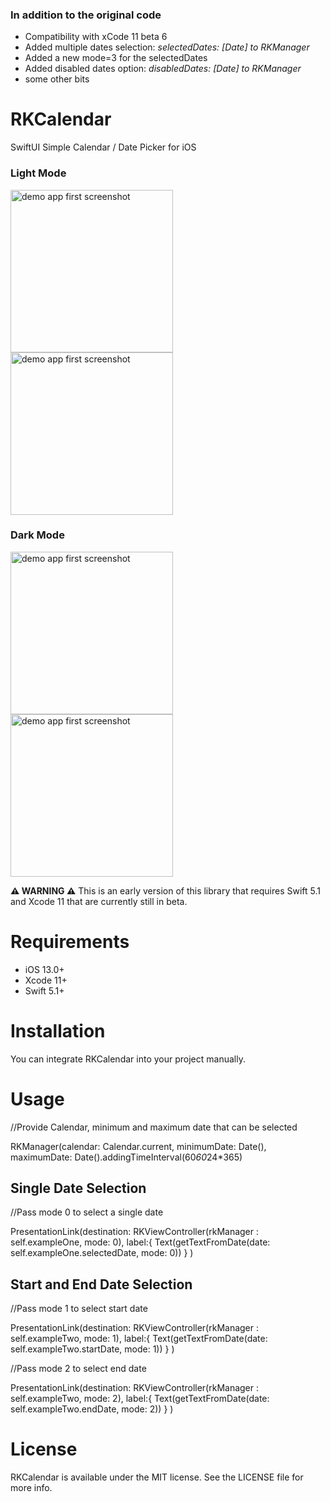 
### In addition to the original code
- Compatibility with xCode 11 beta 6
- Added multiple dates selection: *selectedDates: [Date] to RKManager*
- Added a new mode=3 for the selectedDates
- Added disabled dates option: *disabledDates: [Date] to RKManager*
- some other bits




# RKCalendar
SwiftUI Simple Calendar / Date Picker for iOS

### Light Mode
<img src="https://github.com/RaffiKian/RKCalendar/blob/master/RKCalendar/Images/demo-app-light-mode-1.png" alt="demo app first screenshot" width="260"/> <img src="https://github.com/RaffiKian/RKCalendar/blob/master/RKCalendar/Images/demo-app-light-mode-2.png" alt="demo app first screenshot" width="260"/> 
### Dark Mode
<img src="https://github.com/RaffiKian/RKCalendar/blob/master/RKCalendar/Images/demo-app-dark-mode-1.png" alt="demo app first screenshot" width="260"/> <img src="https://github.com/RaffiKian/RKCalendar/blob/master/RKCalendar/Images/demo-app-dark-mode-2.png" alt="demo app first screenshot" width="260"/> 

**⚠️ WARNING ⚠️** This is an early version of this library that requires Swift 5.1 and Xcode 11 that are currently still in beta.

# Requirements
- iOS 13.0+
- Xcode 11+
- Swift 5.1+

# Installation
You can integrate RKCalendar into your project manually.

# Usage 

//Provide Calendar, minimum and maximum date that can be selected

RKManager(calendar: Calendar.current, minimumDate: Date(), maximumDate: Date().addingTimeInterval(60*60*24*365)

## Single Date Selection

//Pass mode 0 to select a single date

PresentationLink(destination: RKViewController(rkManager : self.exampleOne, mode: 0), label:{
    Text(getTextFromDate(date: self.exampleOne.selectedDate, mode: 0))
    }
)

## Start and End Date Selection

//Pass mode 1 to select start date

PresentationLink(destination: RKViewController(rkManager : self.exampleTwo, mode: 1), label:{
    Text(getTextFromDate(date: self.exampleTwo.startDate, mode: 1))
    }
)

//Pass mode 2 to select end date

PresentationLink(destination: RKViewController(rkManager : self.exampleTwo, mode: 2), label:{
    Text(getTextFromDate(date: self.exampleTwo.endDate, mode: 2))
    }
)

# License
RKCalendar is available under the MIT license. See the LICENSE file for more info.

